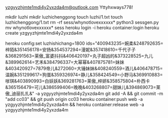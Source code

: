 yzgyyzhjmte1mdi4y2yxzda4m@outlook.com
Yttyhxways778!

mkdir luzhi
mkdir luzhichenggong
touch luzhi/1.txt
touch luzhichenggong/1.txt
rm -rf sess/whynotlovexxxxxx*
python3 sessgen.py
mv whynotlovexxxxxx* sess
heroku login -i
heroku container:login
heroku create yzgyyzhjmte1mdi4y2yxzda4m

heroku config:set luzhishichang=1800 ids="400943235=婉柔&248792635=梓陌&351456178=安扬&354537294=漫妮&357418610=千代子子&368291563=莱傲_富婆抖抖&406420197=丸子超凶的&373228525=九儿&389962614=艺禾&384796337=大幂幂&407875781=妹妹&403420927=7879帝儿&272060=大锤妹妹&408240559=酒儿&406478715=温婉&351299617=狗蛋&359326974=静儿&358424549=小野马&369910883=嗲琪&403890993=白妖妖&369281763=莱傲_梓妍&358575804=朴西卡&365156479=可儿&386599406=晚晚&403268807=甜妹儿&394869073=莱傲_迪丽扎扎&" -a yzgyyzhjmte1mdi4y2yxzda4m
git add -A && git commit -m "add cc03" && git push origin cc03
heroku container:push web -a yzgyyzhjmte1mdi4y2yxzda4m && heroku container:release web -a yzgyyzhjmte1mdi4y2yxzda4m




